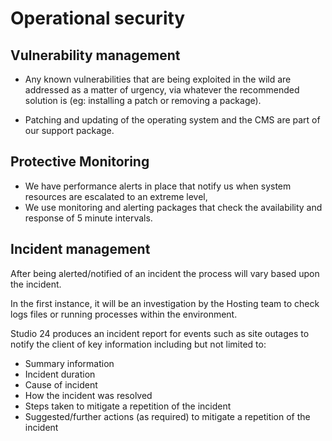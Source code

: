 # Operational security

## Vulnerability management

* Any known vulnerabilities that are being exploited in the wild are addressed as a matter of urgency, via whatever the recommended solution is (eg: installing a patch or removing a package).

* Patching and updating of the operating system and the CMS are part of our support package.

## Protective Monitoring
* We have performance alerts in place that notify us when system resources are escalated to an extreme level,
* We use monitoring and alerting packages that check the availability and response of 5 minute intervals.

## Incident management
After being alerted/notified of an incident the process will vary based upon the incident.  

In the first instance, it will be an investigation by the Hosting team to check logs files or running processes within the environment.  

Studio 24 produces an incident report for events such as site outages to notify the client of key information including but not limited to:
* Summary information 
* Incident duration 
* Cause of incident 
* How the incident was resolved 
* Steps taken to mitigate a repetition of the incident 
* Suggested/further actions (as required) to mitigate a repetition of the incident

